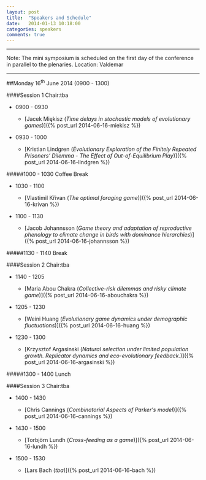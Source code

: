 ```yaml
---
layout: post
title:  "Speakers and Schedule"
date:   2014-01-13 10:18:00
categories: speakers
comments: true
---
```



***
Note: The mini symposium is scheduled on the first day of the conference in parallel to the plenaries.
Location: Valdemar 
***


##Monday 16<sup>th</sup> June 2014 (0900 - 1300)

####Session 1	Chair:tba


* 0900 - 0930
	* [Jacek Miękisz (*Time delays in stochastic models of evolutionary games*)]({% post_url 2014-06-16-miekisz %}) 

* 0930 - 1000
	* [Kristian Lindgren (*Evolutionary Exploration of the Finitely Repeated Prisoners’ Dilemma - The Effect of Out-of-Equilibrium Play*)]({% post_url 2014-06-16-lindgren %}) 

#####1000 - 1030 Coffee Break	

* 1030 - 1100
	* [Vlastimil Křivan (*The optimal foraging game*)]({% post_url 2014-06-16-krivan %}) 

* 1100 - 1130
	* [Jacob Johannsson (*Game theory and adaptation of reproductive phenology to climate change in birds with dominance hierarchies*)]({% post_url 2014-06-16-johannsson %})


#####1130 - 1140 Break

####Session 2	Chair:tba
 

* 1140 - 1205
	* [Maria Abou Chakra (*Collective-risk dilemmas and risky climate game*)]({% post_url 2014-06-16-abouchakra %})

* 1205 - 1230
	* [Weini Huang (*Evolutionary game dynamics under demographic fluctuations*)]({% post_url 2014-06-16-huang %})

* 1230 - 1300
	* [Krzysztof Argasinski (*Natural selection under limited population growth. Replicator dynamics and eco-evolutionary feedback.*)]({% post_url 2014-06-16-argasinski %})


#####1300 - 1400 Lunch

####Session 3	Chair:tba

* 1400 - 1430
	* [Chris Cannings (*Combinatorial Aspects of Parker's model*)]({% post_url 2014-06-16-cannings %}) 

* 1430 - 1500
	* [Torbjörn Lundh (*Cross-feeding as a game*)]({% post_url 2014-06-16-lundh %}) 

* 1500 - 1530
	* [Lars Bach (*tba*)]({% post_url 2014-06-16-bach %}) 